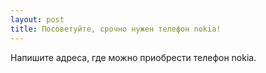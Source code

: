 ```yaml
---
layout: post 
title: Посоветуйте, срочно нужен телефон nokia! 
--- 
```

Напишите адреса, где можно приобрести телефон nokia.